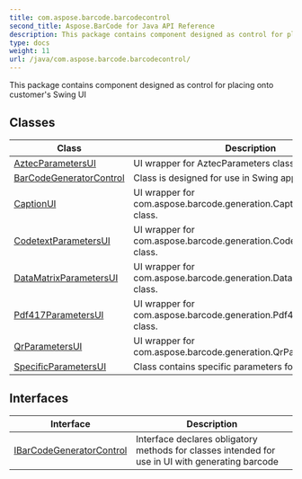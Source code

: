 ```yaml
---
title: com.aspose.barcode.barcodecontrol
second_title: Aspose.BarCode for Java API Reference
description: This package contains component designed as control for placing onto customers Swing UI
type: docs
weight: 11
url: /java/com.aspose.barcode.barcodecontrol/
---
```


This package contains component designed as control for placing onto customer's Swing UI


## Classes

| Class | Description |
| --- | --- |
| [AztecParametersUI](../com.aspose.barcode.barcodecontrol/aztecparametersui) | UI wrapper for AztecParameters class |
| [BarCodeGeneratorControl](../com.aspose.barcode.barcodecontrol/barcodegeneratorcontrol) | Class is designed for use in Swing applications. |
| [CaptionUI](../com.aspose.barcode.barcodecontrol/captionui) | UI wrapper for com.aspose.barcode.generation.CaptionParameters class. |
| [CodetextParametersUI](../com.aspose.barcode.barcodecontrol/codetextparametersui) | UI wrapper for com.aspose.barcode.generation.CodetextParameters class. |
| [DataMatrixParametersUI](../com.aspose.barcode.barcodecontrol/datamatrixparametersui) | UI wrapper for com.aspose.barcode.generation.DataMatrixParameters class. |
| [Pdf417ParametersUI](../com.aspose.barcode.barcodecontrol/pdf417parametersui) | UI wrapper for com.aspose.barcode.generation.Pdf417Parameters class. |
| [QrParametersUI](../com.aspose.barcode.barcodecontrol/qrparametersui) | UI wrapper for com.aspose.barcode.generation.QrParameters class. |
| [SpecificParametersUI](../com.aspose.barcode.barcodecontrol/specificparametersui) | Class contains specific parameters for UI |

## Interfaces

| Interface | Description |
| --- | --- |
| [IBarCodeGeneratorControl](../com.aspose.barcode.barcodecontrol/ibarcodegeneratorcontrol) | Interface declares obligatory methods for classes intended for use in UI with generating barcode |
